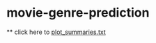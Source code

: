 # movie-genre-prediction
**
click here to  [plot_summaries.txt](https://www.kaggle.com/datasets/msafi04/movies-genre-dataset-cmu-movie-summary)
